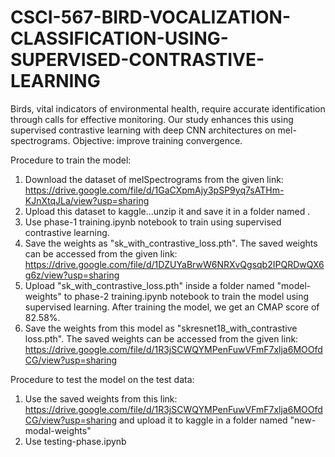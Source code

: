 # CSCI-567-BIRD-VOCALIZATION-CLASSIFICATION-USING-SUPERVISED-CONTRASTIVE-LEARNING
Birds, vital indicators of environmental health, require accurate identification through calls for effective monitoring. Our study enhances this using supervised contrastive learning with deep CNN architectures on mel-spectrograms. Objective: improve training convergence.

Procedure to train the model:
1. Download the dataset of melSpectrograms from the given link: https://drive.google.com/file/d/1GaCXpmAjy3pSP9yq7sATHm-KJnXtqJLa/view?usp=sharing
2. Upload this dataset to kaggle...unzip it and save it in a folder named .
3. Use phase-1 training.ipynb notebook to train using supervised contrastive learning.
4. Save the weights as "sk_with_contrastive_loss.pth". The saved weights can be accessed from the given link:
   https://drive.google.com/file/d/1DZUYaBrwW6NRXvQgsqb2IPQRDwQX6g6z/view?usp=sharing  
5. Upload "sk_with_contrastive_loss.pth" inside a folder named "model-weights" to phase-2 training.ipynb notebook to train the model using supervised learning. After training the model, we get an CMAP score of 82.58%. 
6. Save the weights from this model as "skresnet18_with_contrastive loss.pth". The saved weights can be accessed from the given link:
   https://drive.google.com/file/d/1R3jSCWQYMPenFuwVFmF7xlja6MOOfdCG/view?usp=sharing

Procedure to test the model on the test data:
1. Use the saved weights from this link: https://drive.google.com/file/d/1R3jSCWQYMPenFuwVFmF7xlja6MOOfdCG/view?usp=sharing
   and upload it to kaggle in a folder named "new-modal-weights"
2. Use testing-phase.ipynb 
